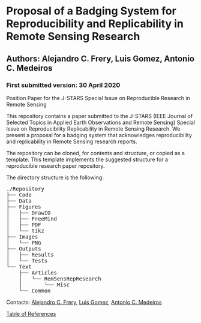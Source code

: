 # Proposal of a Badging System for Reproducibility and Replicability in Remote Sensing Research
## Authors: Alejandro C. Frery, Luis Gomez, Antonio C. Medeiros
### First submitted version: 30 April 2020

Position Paper for the J-STARS Special Issue on Reproducible Research in Remote Sensing

This repository contains a paper submitted to the J-STARS (IEEE Journal of Selected Topics in Applied Earth Observations and Remote Sensing) Special Issue on Reproducibility Replicability in Remote Sensing Research. We present a proposal for a badging system that acknowledges reproducibility and replicability in Remote Sensing research reports.

The repository can be cloned, for contents and structure, or copied as a template. This template implements the suggested structure for a reproducible research paper repository.

The directory structure is the following:
<pre>
./Repository
├── Code
├── Data
├── Figures
│   ├── DrawIO
│   ├── FreeMind
│   ├── PDF
│   └── tikz
├── Images
│   └── PNG
├── Outputs
│   ├── Results
│   └── Tests
└── Text
    ├── Articles
    │   └── RemSensRepResearch
    │       └── Misc
    └── Common
</pre>

Contacts: [Alejandro C. Frery](mailto:acfrery@laccan.ufal.br), [Luis Gomez](mailto:luis.gomez@ulpgc.es), [Antonio C. Medeiros](mailto:antoniomedeiros@laccan.ufal.br)

[Table of References](./TableOfReferences.html)
